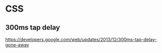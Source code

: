 # CSS

## 300ms tap delay

https://developers.google.com/web/updates/2013/12/300ms-tap-delay-gone-away
